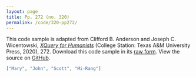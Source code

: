 ```yaml
---
layout: page
title: Pp. 272 (no. 320)
permalink: /code/320-pp272/
---
```


This code sample is adapted from Clifford B. Anderson and Joseph C. Wicentowski, 
[_XQuery for Humanists_](/) (College Station: Texas A&M University Press, 2020), 272. 
Download this code sample in its [raw form](/code/320-pp272/320-pp272.json).
View the source on [GitHub](https://github.com/coding4humanists/xquery4humanists/blob/master/code/320-pp272/320-pp272.json).

```json
["Mary", "John", "Scott", "Mi-Rang"]
```  
